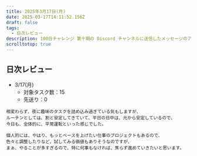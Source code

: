 ```yaml
---
title: 2025年3月17日(月)
date: 2025-03-17T14:11:52.156Z
draft: false
tags:
  - 日次レビュー
description: 100日チャレンジ 第十期の Discord チャンネルに送信したメッセージのアーカイブ
scrolltotop: true
---
```


## 日次レビュー

- 3/17(月)
  - 対象タスク数：15
  - 先送り：0

```
相変わらず、夜に趣味のタスクを詰め込み過ぎている気もしますが、
ルーチンとしては、割と安定してきていて、平日の日中は、元から安定しているので、
今日も、全体的に、平常運転といった感じでした。

個人的には、やはり、もっとペースを上げたい仕事のプロジェクトもあるので、
色々と調整したりなど、試してみる価値もありそうなのですが、
まぁ、やることが多すぎるので、特に何事もなければ、焦らず進めていきたいと思います。
```
